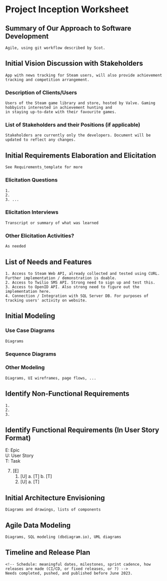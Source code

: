 Project Inception Worksheet
=====================================

## Summary of Our Approach to Software Development
    Agile, using git workflow described by Scot.

## Initial Vision Discussion with Stakeholders
    App with news tracking for Steam users, will also provide achievement tracking and competition arrangement.

### Description of Clients/Users
    Users of the Steam game library and store, hosted by Valve. Gaming hobbyists interested in achievement hunting and
    in staying up-to-date with their favourite games.

### List of Stakeholders and their Positions (if applicable)
    Stakeholders are currently only the developers. Document will be updated to reflect any changes.

## Initial Requirements Elaboration and Elicitation
    See Requirements_template for more

### Elicitation Questions
    1. 
    2.
    3. ...

### Elicitation Interviews
    Transcript or summary of what was learned

### Other Elicitation Activities?
    As needed

## List of Needs and Features
    1. Access to Steam Web API, already collected and tested using CURL. Further implementation / demonstration is doable.
    2. Access to Twilio SMS API. Strong need to sign up and test this.
    3. Access to OpenID API. Also strong need to figure out the implementation here.
    4. Connection / Integration with SQL Server DB. For purposes of tracking users' activity on website.

## Initial Modeling

### Use Case Diagrams
    Diagrams

### Sequence Diagrams

### Other Modeling
    Diagrams, UI wireframes, page flows, ...

## Identify Non-Functional Requirements
    1.
    2.
    3.

## Identify Functional Requirements (In User Story Format)

E: Epic  
U: User Story  
T: Task  

7. [E] 
    1. [U]
        a. [T]
        b. [T]
    2. [U]
        a. [T]

## Initial Architecture Envisioning
    Diagrams and drawings, lists of components

## Agile Data Modeling
    Diagrams, SQL modeling (dbdiagram.io), UML diagrams

## Timeline and Release Plan
    <!-- Schedule: meaningful dates, milestones, sprint cadence, how releases are made (CI/CD, or fixed releases, or ?) -->
    Needs completed, pushed, and published before June 2023.
    